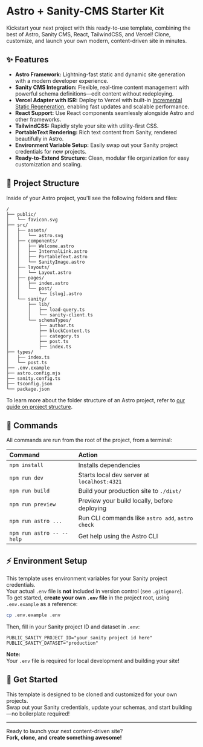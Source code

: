 # Astro + Sanity-CMS Starter Kit

Kickstart your next project with this ready-to-use template, combining the best of Astro, Sanity CMS, React, TailwindCSS, and Vercel! Clone, customize, and launch your own modern, content-driven site in minutes.

## ✨ Features

- **Astro Framework:** Lightning-fast static and dynamic site generation with a modern developer experience.
- **Sanity CMS Integration:** Flexible, real-time content management with powerful schema definitions—edit content without redeploying.
- **Vercel Adapter with ISR:** Deploy to Vercel with built-in [Incremental Static Regeneration](https://vercel.com/docs/incremental-static-regeneration), enabling fast updates and scalable performance.
- **React Support:** Use React components seamlessly alongside Astro and other frameworks.
- **TailwindCSS:** Rapidly style your site with utility-first CSS.
- **PortableText Rendering:** Rich text content from Sanity, rendered beautifully in Astro.
- **Environment Variable Setup:** Easily swap out your Sanity project credentials for new projects.
- **Ready-to-Extend Structure:** Clean, modular file organization for easy customization and scaling.

## 🚀 Project Structure

Inside of your Astro project, you'll see the following folders and files:

```text
/
├── public/
│   └── favicon.svg
├── src/
│   ├── assets/
│   │   └── astro.svg
│   ├── components/
│   │   ├── Welcome.astro
│   │   ├── InternalLink.astro
│   │   ├── PortableText.astro
│   │   └── SanityImage.astro
│   ├── layouts/
│   │   └── Layout.astro
│   ├── pages/
│   │   ├── index.astro
│   │   └── post/
│   │       └── [slug].astro
│   └── sanity/
│       ├── lib/
│       │   ├── load-query.ts
│       │   └── sanity-client.ts
│       └── schemaTypes/
│           ├── author.ts
│           ├── blockContent.ts
│           ├── category.ts
│           ├── post.ts
│           ├── index.ts
├── types/
│   ├── index.ts
│   └── post.ts
├── .env.example
├── astro.config.mjs
├── sanity.config.ts
├── tsconfig.json
└── package.json
```

To learn more about the folder structure of an Astro project, refer to [our guide on project structure](https://docs.astro.build/en/basics/project-structure/).

## 🧞 Commands

All commands are run from the root of the project, from a terminal:

| Command                   | Action                                           |
| :------------------------ | :----------------------------------------------- |
| `npm install`             | Installs dependencies                            |
| `npm run dev`             | Starts local dev server at `localhost:4321`      |
| `npm run build`           | Build your production site to `./dist/`          |
| `npm run preview`         | Preview your build locally, before deploying     |
| `npm run astro ...`       | Run CLI commands like `astro add`, `astro check` |
| `npm run astro -- --help` | Get help using the Astro CLI                     |

## ⚡ Environment Setup

This template uses environment variables for your Sanity project credentials.  
Your actual `.env` file is **not** included in version control (see `.gitignore`).  
To get started, **create your own `.env` file** in the project root, using `.env.example` as a reference:

```bash
cp .env.example .env
```

Then, fill in your Sanity project ID and dataset in `.env`:

```env
PUBLIC_SANITY_PROJECT_ID="your sanity project id here"
PUBLIC_SANITY_DATASET="production"
```

**Note:**  
Your `.env` file is required for local development and building your site!

## 🏁 Get Started

This template is designed to be cloned and customized for your own projects.  
Swap out your Sanity credentials, update your schemas, and start building—no boilerplate required!

---
Ready to launch your next content-driven site?  
**Fork, clone, and create something awesome!**
